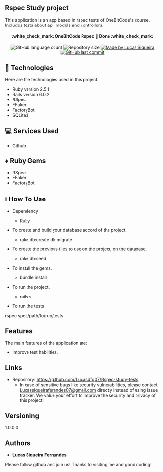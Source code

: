 ## Rspec Study project
This application is an app based in rspec tests of OneBitCode's course. Includes tests about api, models and controllers.

<h4 align="center"> 
	:white_check_mark: OneBitCode Rspec 🚀 Done :white_check_mark:
</h4>
<p align="center">
  <img alt="GitHub language count" src="https://img.shields.io/github/languages/count/Lucasdfg07/Rspec-study-tests?color=%2304D361%22">
	
  <img alt="Repository size" src="https://img.shields.io/github/repo-size/Lucasdfg07/Rspec-study-tests">
	
  <a href="https://www.linkedin.com/in/lucas-siqueira-167362148/">
    <img alt="Made by Lucas Siqueira" src="https://img.shields.io/badge/made%20by-Lucasdfg07-%2304D361">
  </a>

  <a href="https://github.com/Lucasdfg07/Rspec-study-tests/commits/master">
    <img alt="GitHub last commit" src="https://img.shields.io/github/last-commit/Lucasdfg07/Rspec-study-tests">
  </a>
</p>

## :rocket: Technologies

Here are the technologies used in this project.

* Ruby version  2.5.1
* Rails version 6.0.2
* RSpec
* FFaker
* FactoryBot
* SQLite3

## 💻 Services Used

* Github


## :diamonds: Ruby Gems

* RSpec
* FFaker
* FactoryBot

## :information_source: How To Use

* Dependency
  - Ruby

* To create and build your database accord of the project.
  - rake db:create db:migrate
  
* To create the previous files to use on the project, on the database.
  - rake db:seed
  
* To install the gems.
  - bundle install
  
* To run the project.
  - rails s

* To run the tests

rspec spec/path/to/run/tests


## Features

The main features of the application are:
 - Improve test habilities.


## Links
  - Repository: https://github.com/Lucasdfg07/Rspec-study-tests
    - In case of sensitive bugs like security vulnerabilities, please contact
      Lucassiqueiraferandes07@gmail.com directly instead of using issue tracker. We value your effort
      to improve the security and privacy of this project!

  ## Versioning

  1.0.0.0


  ## Authors

  * **Lucas Siqueira Fernandes** 

  Please follow github and join us!
  Thanks to visiting me and good coding!
